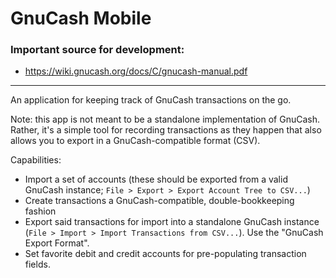 # GnuCash Mobile

### Important source for development:
- https://wiki.gnucash.org/docs/C/gnucash-manual.pdf

---

An application for keeping track of GnuCash transactions on the go.

Note: this app is not meant to be a standalone implementation of GnuCash. Rather, it's a simple tool for recording transactions as they happen that also allows you to export in a GnuCash-compatible format (CSV).

Capabilities:
  - Import a set of accounts (these should be exported from a valid GnuCash instance; `File > Export > Export Account Tree to CSV...`)
  - Create transactions a GnuCash-compatible, double-bookkeeping fashion
  - Export said transactions for import into a standalone GnuCash instance (`File > Import > Import Transactions from CSV...`). Use the "GnuCash Export Format".
  - Set favorite debit and credit accounts for pre-populating transaction fields.